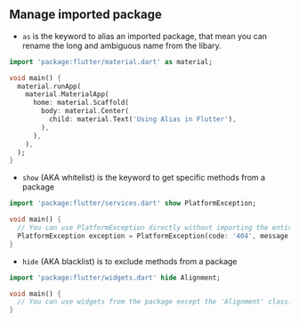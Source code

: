## Manage imported package

- `as` is the keyword to alias an imported package, that mean you can rename the long and ambiguous name from the libary.

```dart
import 'package:flutter/material.dart' as material;

void main() {
  material.runApp(
    material.MaterialApp(
      home: material.Scaffold(
        body: material.Center(
          child: material.Text('Using Alias in Flutter'),
        ),
      ),
    ),
  );
}
```

- `show` (AKA whitelist) is the keyword to get specific methods from a package

```dart
import 'package:flutter/services.dart' show PlatformException;

void main() {
  // You can use PlatformException directly without importing the entire package.
  PlatformException exception = PlatformException(code: '404', message: 'Not found');
}
```

- `hide` (AKA blacklist) is to exclude methods from a package

```dart
import 'package:flutter/widgets.dart' hide Alignment;

void main() {
  // You can use widgets from the package except the 'Alignment' class.
}
```
